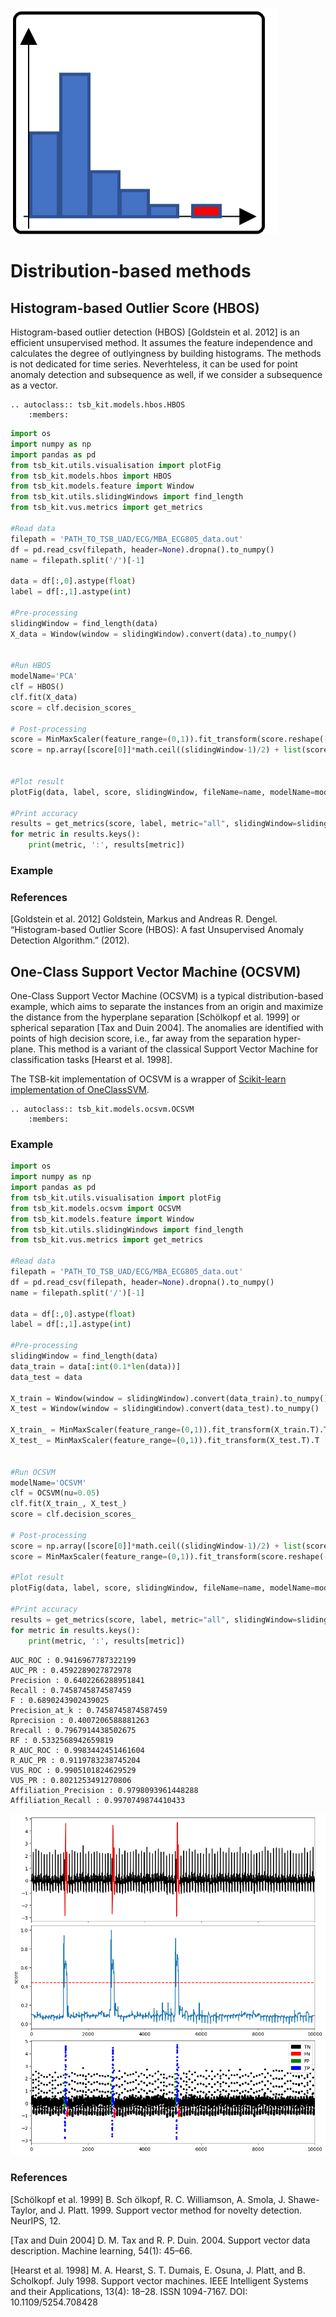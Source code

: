 ![icon](../../images/method_icons/distrib.png "icon")
# Distribution-based methods

## Histogram-based Outlier Score (HBOS)

Histogram-based outlier detection (HBOS) [Goldstein et al. 2012] is an efficient unsupervised method. It assumes the feature independence and calculates the degree of outlyingness by building histograms. The methods is not dedicated for time series. Neverhteless, it can be used for point anomaly detection and subsequence as well, if we consider a subsequence as a vector.

```{eval-rst}  
.. autoclass:: tsb_kit.models.hbos.HBOS
    :members:

```

```python
import os
import numpy as np
import pandas as pd
from tsb_kit.utils.visualisation import plotFig
from tsb_kit.models.hbos import HBOS
from tsb_kit.models.feature import Window
from tsb_kit.utils.slidingWindows import find_length
from tsb_kit.vus.metrics import get_metrics

#Read data
filepath = 'PATH_TO_TSB_UAD/ECG/MBA_ECG805_data.out'
df = pd.read_csv(filepath, header=None).dropna().to_numpy()
name = filepath.split('/')[-1]

data = df[:,0].astype(float)
label = df[:,1].astype(int)

#Pre-processing    
slidingWindow = find_length(data)
X_data = Window(window = slidingWindow).convert(data).to_numpy()


#Run HBOS
modelName='PCA'
clf = HBOS()
clf.fit(X_data)
score = clf.decision_scores_

# Post-processing
score = MinMaxScaler(feature_range=(0,1)).fit_transform(score.reshape(-1,1)).ravel()
score = np.array([score[0]]*math.ceil((slidingWindow-1)/2) + list(score) + [score[-1]]*((slidingWindow-1)//2))


#Plot result
plotFig(data, label, score, slidingWindow, fileName=name, modelName=modelName) 

#Print accuracy
results = get_metrics(score, label, metric="all", slidingWindow=slidingWindow)
for metric in results.keys():
    print(metric, ':', results[metric])
```

### Example

### References

[Goldstein et al. 2012] Goldstein, Markus and Andreas R. Dengel. “Histogram-based Outlier Score (HBOS): A fast Unsupervised Anomaly Detection Algorithm.” (2012).


## One-Class Support Vector Machine (OCSVM)

One-Class Support Vector Machine (OCSVM) is a typical distribution-based example, which aims to separate the instances from an origin and maximize the distance from the hyperplane separation [Schölkopf et al. 1999] or spherical separation [Tax and Duin 2004]. The anomalies are identified with points of high decision score, i.e., far away from the separation hyper-plane. This method is a variant of the classical Support Vector Machine for classification tasks [Hearst et al. 1998].

The TSB-kit implementation of OCSVM is a wrapper of [Scikit-learn implementation of OneClassSVM](https://scikit-learn.org/stable/modules/generated/sklearn.svm.OneClassSVM.html).


```{eval-rst}  
.. autoclass:: tsb_kit.models.ocsvm.OCSVM
    :members:

```

### Example

```python
import os
import numpy as np
import pandas as pd
from tsb_kit.utils.visualisation import plotFig
from tsb_kit.models.ocsvm import OCSVM
from tsb_kit.models.feature import Window
from tsb_kit.utils.slidingWindows import find_length
from tsb_kit.vus.metrics import get_metrics

#Read data
filepath = 'PATH_TO_TSB_UAD/ECG/MBA_ECG805_data.out'
df = pd.read_csv(filepath, header=None).dropna().to_numpy()
name = filepath.split('/')[-1]

data = df[:,0].astype(float)
label = df[:,1].astype(int)

#Pre-processing    
slidingWindow = find_length(data)
data_train = data[:int(0.1*len(data))]
data_test = data

X_train = Window(window = slidingWindow).convert(data_train).to_numpy()
X_test = Window(window = slidingWindow).convert(data_test).to_numpy()

X_train_ = MinMaxScaler(feature_range=(0,1)).fit_transform(X_train.T).T
X_test_ = MinMaxScaler(feature_range=(0,1)).fit_transform(X_test.T).T


#Run OCSVM
modelName='OCSVM'
clf = OCSVM(nu=0.05)
clf.fit(X_train_, X_test_)
score = clf.decision_scores_

# Post-processing
score = np.array([score[0]]*math.ceil((slidingWindow-1)/2) + list(score) + [score[-1]]*((slidingWindow-1)//2))
score = MinMaxScaler(feature_range=(0,1)).fit_transform(score.reshape(-1,1)).ravel()

#Plot result
plotFig(data, label, score, slidingWindow, fileName=name, modelName=modelName) 

#Print accuracy
results = get_metrics(score, label, metric="all", slidingWindow=slidingWindow)
for metric in results.keys():
    print(metric, ':', results[metric])
```
```
AUC_ROC : 0.9416967787322199
AUC_PR : 0.4592289027872978
Precision : 0.6402266288951841
Recall : 0.7458745874587459
F : 0.6890243902439025
Precision_at_k : 0.7458745874587459
Rprecision : 0.4007206588881263
Rrecall : 0.7967914438502675
RF : 0.5332568942659819
R_AUC_ROC : 0.9983442451461604
R_AUC_PR : 0.9119783238745204
VUS_ROC : 0.9905101824629529
VUS_PR : 0.8021253491270806
Affiliation_Precision : 0.9798093961448288
Affiliation_Recall : 0.9970749874410433
```
![Result](../../images/method_results/OCSVM.png "OCSVM Result")

### References

[Schölkopf et al. 1999] B. Sch ̈olkopf, R. C. Williamson, A. Smola, J. Shawe-Taylor, and J. Platt. 1999. Support vector method for novelty detection. NeurIPS, 12.

[Tax and Duin 2004] D. M. Tax and R. P. Duin. 2004. Support vector data description. Machine learning, 54(1): 45–66.

[Hearst et al. 1998] M. A. Hearst, S. T. Dumais, E. Osuna, J. Platt, and B. Scholkopf. July 1998. Support vector machines. IEEE Intelligent Systems and their Applications, 13(4): 18–28. ISSN 1094-7167. DOI: 10.1109/5254.708428